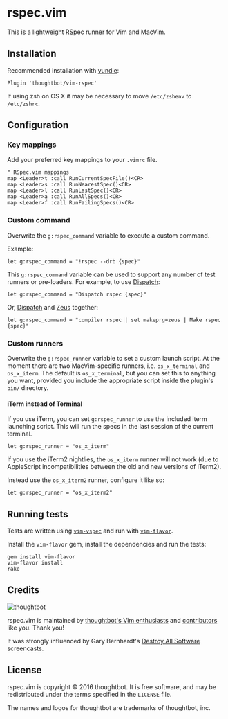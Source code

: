 # rspec.vim

This is a lightweight RSpec runner for Vim and MacVim.

## Installation

Recommended installation with [vundle](https://github.com/gmarik/vundle):

```vim
Plugin 'thoughtbot/vim-rspec'
```

If using zsh on OS X it may be necessary to move `/etc/zshenv` to `/etc/zshrc`.

## Configuration

### Key mappings

Add your preferred key mappings to your `.vimrc` file.

```vim
" RSpec.vim mappings
map <Leader>t :call RunCurrentSpecFile()<CR>
map <Leader>s :call RunNearestSpec()<CR>
map <Leader>l :call RunLastSpec()<CR>
map <Leader>a :call RunAllSpecs()<CR>
map <Leader>f :call RunFailingSpecs()<CR>
```

### Custom command

Overwrite the `g:rspec_command` variable to execute a custom command.

Example:

```vim
let g:rspec_command = "!rspec --drb {spec}"
```

This `g:rspec_command` variable can be used to support any number of test
runners or pre-loaders. For example, to use
[Dispatch](https://github.com/tpope/vim-dispatch):

```vim
let g:rspec_command = "Dispatch rspec {spec}"
```
Or, [Dispatch](https://github.com/tpope/vim-dispatch) and
[Zeus](https://github.com/burke/zeus) together:

```vim
let g:rspec_command = "compiler rspec | set makeprg=zeus | Make rspec {spec}"
```

### Custom runners

Overwrite the `g:rspec_runner` variable to set a custom launch script. At the
moment there are two MacVim-specific runners, i.e. `os_x_terminal` and
`os_x_iterm`. The default is `os_x_terminal`, but you can set this to anything
you want, provided you include the appropriate script inside the plugin's
`bin/` directory.

#### iTerm instead of Terminal

If you use iTerm, you can set `g:rspec_runner` to use the included iterm
launching script. This will run the specs in the last session of the current
terminal.

```vim
let g:rspec_runner = "os_x_iterm"
```

If you use the iTerm2 nightlies, the `os_x_iterm` runner will not work
(due to AppleScript incompatibilities between the old and new versions of iTerm2).

Instead use the `os_x_iterm2` runner, configure it like so:

```vim
let g:rspec_runner = "os_x_iterm2"
```

## Running tests

Tests are written using [`vim-vspec`](https://github.com/kana/vim-vspec)
and run with [`vim-flavor`](https://github.com/kana/vim-flavor).

Install the `vim-flavor` gem, install the dependencies and run the tests:

```
gem install vim-flavor
vim-flavor install
rake
```

Credits
-------

![thoughtbot](https://thoughtbot.com/logo.png)

rspec.vim is maintained by [thoughtbot's Vim enthusiasts](https://thoughtbot.com/upcase/vim)
and [contributors](https://github.com/thoughtbot/vim-rspec/graphs/contributors)
like you. Thank you!

It was strongly influenced by Gary Bernhardt's [Destroy All
Software](https://www.destroyallsoftware.com/screencasts) screencasts.

## License

rspec.vim is copyright © 2016 thoughtbot. It is free software, and may be
redistributed under the terms specified in the `LICENSE` file.

The names and logos for thoughtbot are trademarks of thoughtbot, inc.

